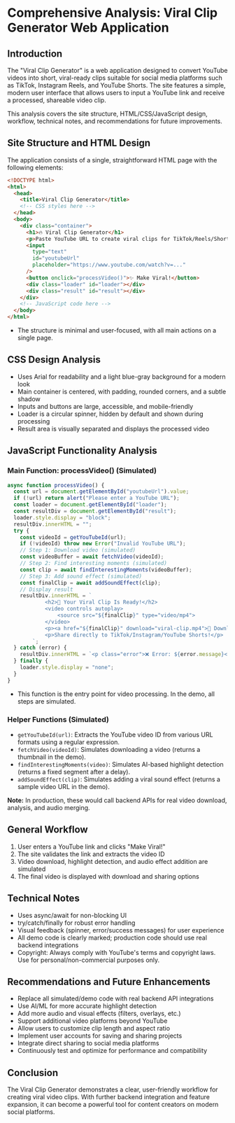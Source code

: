 # Comprehensive Analysis: Viral Clip Generator Web Application

## Introduction

The "Viral Clip Generator" is a web application designed to convert YouTube videos into short, viral-ready clips suitable for social media platforms such as TikTok, Instagram Reels, and YouTube Shorts. The site features a simple, modern user interface that allows users to input a YouTube link and receive a processed, shareable video clip.

This analysis covers the site structure, HTML/CSS/JavaScript design, workflow, technical notes, and recommendations for future improvements.

## Site Structure and HTML Design

The application consists of a single, straightforward HTML page with the following elements:

```html
<!DOCTYPE html>
<html>
  <head>
    <title>Viral Clip Generator</title>
    <!-- CSS styles here -->
  </head>
  <body>
    <div class="container">
      <h1>🔥 Viral Clip Generator</h1>
      <p>Paste YouTube URL to create viral clips for TikTok/Reels/Shorts</p>
      <input
        type="text"
        id="youtubeUrl"
        placeholder="https://www.youtube.com/watch?v=..."
      />
      <button onclick="processVideo()">✨ Make Viral!</button>
      <div class="loader" id="loader"></div>
      <div class="result" id="result"></div>
    </div>
    <!-- JavaScript code here -->
  </body>
</html>
```

- The structure is minimal and user-focused, with all main actions on a single page.

## CSS Design Analysis

- Uses Arial for readability and a light blue-gray background for a modern look
- Main container is centered, with padding, rounded corners, and a subtle shadow
- Inputs and buttons are large, accessible, and mobile-friendly
- Loader is a circular spinner, hidden by default and shown during processing
- Result area is visually separated and displays the processed video

## JavaScript Functionality Analysis

### Main Function: processVideo() (Simulated)

```javascript
async function processVideo() {
  const url = document.getElementById("youtubeUrl").value;
  if (!url) return alert("Please enter a YouTube URL");
  const loader = document.getElementById("loader");
  const resultDiv = document.getElementById("result");
  loader.style.display = "block";
  resultDiv.innerHTML = "";
  try {
    const videoId = getYouTubeId(url);
    if (!videoId) throw new Error("Invalid YouTube URL");
    // Step 1: Download video (simulated)
    const videoBuffer = await fetchVideo(videoId);
    // Step 2: Find interesting moments (simulated)
    const clip = await findInterestingMoments(videoBuffer);
    // Step 3: Add sound effect (simulated)
    const finalClip = await addSoundEffect(clip);
    // Display result
    resultDiv.innerHTML = `
            <h2>🎉 Your Viral Clip Is Ready!</h2>
            <video controls autoplay>
                <source src="${finalClip}" type="video/mp4">
            </video>
            <p><a href="${finalClip}" download="viral-clip.mp4">💾 Download Clip</a></p>
            <p>Share directly to TikTok/Instagram/YouTube Shorts!</p>
        `;
  } catch (error) {
    resultDiv.innerHTML = `<p class="error">❌ Error: ${error.message}</p>`;
  } finally {
    loader.style.display = "none";
  }
}
```

- This function is the entry point for video processing. In the demo, all steps are simulated.

### Helper Functions (Simulated)

- `getYouTubeId(url)`: Extracts the YouTube video ID from various URL formats using a regular expression.
- `fetchVideo(videoId)`: Simulates downloading a video (returns a thumbnail in the demo).
- `findInterestingMoments(video)`: Simulates AI-based highlight detection (returns a fixed segment after a delay).
- `addSoundEffect(clip)`: Simulates adding a viral sound effect (returns a sample video URL in the demo).

**Note:** In production, these would call backend APIs for real video download, analysis, and audio merging.

## General Workflow

1. User enters a YouTube link and clicks "Make Viral!"
2. The site validates the link and extracts the video ID
3. Video download, highlight detection, and audio effect addition are simulated
4. The final video is displayed with download and sharing options

## Technical Notes

- Uses async/await for non-blocking UI
- try/catch/finally for robust error handling
- Visual feedback (spinner, error/success messages) for user experience
- All demo code is clearly marked; production code should use real backend integrations
- Copyright: Always comply with YouTube's terms and copyright laws. Use for personal/non-commercial purposes only.

## Recommendations and Future Enhancements

- Replace all simulated/demo code with real backend API integrations
- Use AI/ML for more accurate highlight detection
- Add more audio and visual effects (filters, overlays, etc.)
- Support additional video platforms beyond YouTube
- Allow users to customize clip length and aspect ratio
- Implement user accounts for saving and sharing projects
- Integrate direct sharing to social media platforms
- Continuously test and optimize for performance and compatibility

## Conclusion

The Viral Clip Generator demonstrates a clear, user-friendly workflow for creating viral video clips. With further backend integration and feature expansion, it can become a powerful tool for content creators on modern social platforms.
